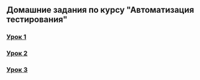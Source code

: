 ## Домашние задания по курсу "Автоматизация тестирования"

### [Урок 1](https://github.com/AnuaKokunova/homework-python/tree/main/Lesson1)
### [Урок 2](https://github.com/AnuaKokunova/homework-python/tree/main/Lesson2)
### [Урок 3](https://github.com/AnuaKokunova/homework-python/tree/main/Lesson3)
